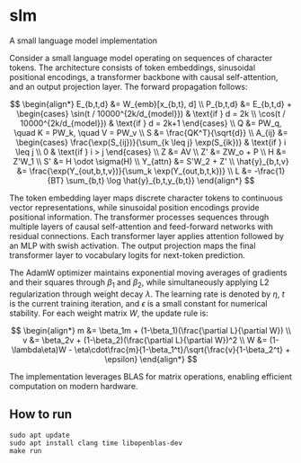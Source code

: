 # slm
A small language model implementation

Consider a small language model operating on sequences of character tokens. The architecture consists of token embeddings, sinusoidal positional encodings, a transformer backbone with causal self-attention, and an output projection layer. The forward propagation follows:

$$
\begin{align*}
E_{b,t,d} &= W_{emb}[x_{b,t}, d] \\
P_{b,t,d} &= E_{b,t,d} + \begin{cases}
\sin(t / 10000^{2k/d_{model}}) & \text{if } d = 2k \\
\cos(t / 10000^{2k/d_{model}}) & \text{if } d = 2k+1
\end{cases} \\
Q &= PW_q, \quad K = PW_k, \quad V = PW_v \\
S &= \frac{QK^T}{\sqrt{d}} \\
A_{ij} &= \begin{cases}
\frac{\exp(S_{ij})}{\sum_{k \leq j} \exp(S_{ik})} & \text{if } i \leq j \\
0 & \text{if } i > j
\end{cases} \\
Z &= AV \\
Z' &= ZW_o + P \\
H &= Z'W_1 \\
S' &= H \odot \sigma(H) \\
Y_{attn} &= S'W_2 + Z' \\
\hat{y}_{b,t,v} &= \frac{\exp(Y_{out,b,t,v})}{\sum_k \exp(Y_{out,b,t,k})} \\
L &= -\frac{1}{BT} \sum_{b,t} \log \hat{y}_{b,t,y_{b,t}}
\end{align*}
$$

The token embedding layer maps discrete character tokens to continuous vector representations, while sinusoidal position encodings provide positional information. The transformer processes sequences through multiple layers of causal self-attention and feed-forward networks with residual connections. Each transformer layer applies attention followed by an MLP with swish activation. The output projection maps the final transformer layer to vocabulary logits for next-token prediction.

The AdamW optimizer maintains exponential moving averages of gradients and their squares through $\beta_1$ and $\beta_2$, while simultaneously applying L2 regularization through weight decay $\lambda$. The learning rate is denoted by $\eta$, $t$ is the current training iteration, and $\epsilon$ is a small constant for numerical stability. For each weight matrix $W$, the update rule is:

$$
\begin{align*}
m &= \beta_1m + (1-\beta_1)(\frac{\partial L}{\partial W}) \\
v &= \beta_2v + (1-\beta_2)(\frac{\partial L}{\partial W})^2 \\
W &= (1-\lambda\eta)W - \eta\cdot\frac{m}{1-\beta_1^t}/\sqrt{\frac{v}{1-\beta_2^t} + \epsilon}
\end{align*}
$$

The implementation leverages BLAS for matrix operations, enabling efficient computation on modern hardware.

## How to run
```
sudo apt update
sudo apt install clang time libopenblas-dev
make run
```